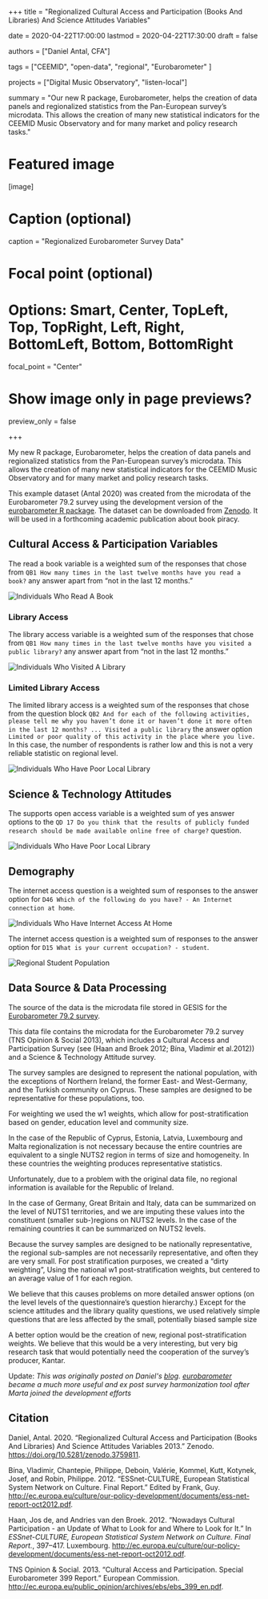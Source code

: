 +++
title = "Regionalized Cultural Access and Participation (Books And Libraries) And Science Attitudes Variables"

date = 2020-04-22T17:00:00
lastmod = 2020-04-22T17:30:00
draft = false

authors = ["Daniel Antal, CFA"]

tags = ["CEEMID", "open-data", "regional", "Eurobarometer" ]

projects = ["Digital Music Observatory", "listen-local"]

summary = "Our new R package, Eurobarometer, helps the creation of data panels and regionalized statistics from the Pan-European survey’s microdata. This allows the creation of many new statistical indicators for the CEEMID Music Observatory and for many market and policy research tasks."

# Featured image
[image]
  # Caption (optional)
  caption = "Regionalized Eurobarometer Survey Data"

  # Focal point (optional)
  # Options: Smart, Center, TopLeft, Top, TopRight, Left, Right, BottomLeft, Bottom, BottomRight
  focal_point = "Center"

  # Show image only in page previews?
  preview_only = false

+++

My new R package, Eurobarometer, helps the creation of data panels and regionalized statistics from the Pan-European survey’s microdata. This allows the creation of many new statistical indicators for the CEEMID Music Observatory and for many market and policy research tasks.

This example dataset (Antal 2020) was created from the microdata of the
Eurobarometer 79.2 survey using the development version of the
[eurobarometer R package](https://github.com/antaldaniel/eurobarometer).
The dataset can be downloaded from
[Zenodo](https://doi.org/10.5281/zenodo.3759811). It will be used in a forthcoming academic publication about book piracy.

## Cultural Access & Participation Variables

The read a book variable is a weighted sum of the responses that chose
from `QB1 How many times in the last twelve months have you read a book?` any answer apart from “not in the last 12 months.”

![Individuals Who Read A Book](/img/Eurobarometer_79_2_files/book-1.png)

### Library Access

The library access variable is a weighted sum of the responses that
chose from `QB1 How many times in the last twelve months have you visited a public library?` any answer apart from “not in the last 12 months.”

![Individuals Who Visited A Library](/img/Eurobarometer_79_2_files/library-1.png)

### Limited Library Access

The limited library access is a weighted sum of the responses that chose from the question block
`QB2 And for each of the following activities, please tell me why you haven’t done it or haven’t done it more often in the last 12 months? ... Visited a public library` the answer option `Limited or poor quality of this activity in the place where you live.` In this case, the number of respondents is rather low and this is not a very reliable statistic on regional level.

![Individuals Who Have Poor Local  Library](/img/Eurobarometer_79_2_files/limitedlibrary-1.png)

## Science & Technology Attitudes

The supports open access variable is a weighted sum of yes answer
options to the `QD 17 Do you think that the results of publicly funded research should be made available online free of charge?`
question.

![Individuals Who Have Poor Local  Library](/img/Eurobarometer_79_2_files/openaccess-1.png)

## Demography

The internet access question is a weighted sum of responses to the
answer option for `D46 Which of the following do you have? - An Internet connection at home`.

![Individuals Who Have Internet Access At Home](/img/Eurobarometer_79_2_files/internetaccess-1.png)


The internet access question is a weighted sum of responses to the
answer option for `D15 What is your current occupation? - student`.

![Regional Student Population](/img/Eurobarometer_79_2_files/students-1.png)


Data Source & Data Processing
-----------------------------

The source of the data is the microdata file stored in GESIS for the
[Eurobarometer 79.2
survey](https://dbk.gesis.org/dbksearch/sdesc2.asp?db=e&no=5688).

This data file contains the microdata for the Eurobarometer 79.2 survey (TNS Opinion & Social 2013), which includes a Cultural Access and Participation Survey (see (Haan and Broek 2012; Bína, Vladimir et al.2012)) and a Science & Technology Attitude survey.

The survey samples are designed to represent the national population,
with the exceptions of Northern Ireland, the former East- and
West-Germany, and the Turkish community on Cyprus. These samples are
designed to be representative for these populations, too.

For weighting we used the w1 weights, which allow for
post-stratification based on gender, education level and community size.

In the case of the Republic of Cyprus, Estonia, Latvia, Luxembourg and
Malta regionalization is not necessary because the entire countries are equivalent to a single NUTS2 region in terms of size and homogeneity. In these countries the weighting produces representative statistics.

Unfortunately, due to a problem with the original data file, no regional information is available for the Republic of Ireland.

In the case of Germany, Great Britain and Italy, data can be summarized on the level of NUTS1 territories, and we are imputing these values into the constituent (smaller sub-)regions on NUTS2 levels. In the case of the remaining countries it can be summarized on NUTS2 levels.

Because the survey samples are designed to be nationally representative, the regional sub-samples are not necessarily representative, and often they are very small. For post stratification purposes, we created a “dirty weighting”, Using the national w1 post-stratification weights, but centered to an average value of 1 for each region.

We believe that this causes problems on more detailed answer options (on the level levels of the questionnaire’s question hierarchy.) Except for the science attitudes and the library quality questions, we used relatively simple questions that are less affected by the small,
potentially biased sample size

A better option would be the creation of new, regional
post-stratification weights. We believe that this would be a very
interesting, but very big research task that would potentially need the cooperation of the survey’s producer, Kantar.

Update: *This was originally posted on Daniel's [blog](https://danielantal.eu/post/2020-04-22-regional-eurobarometer/). [eurobarometer](http://eurobarometer.dataobservatory.eu/) became a much more useful and ex post survey harmonization tool after Marta joined the development efforts*

Citation
--------

Daniel, Antal. 2020. “Regionalized Cultural Access and Participation
(Books And Libraries) And Science Attitudes Variables 2013.” Zenodo.
<https://doi.org/10.5281/zenodo.3759811>.

Bína, Vladimir, Chantepie, Philippe, Deboin, Valérie, Kommel, Kutt,
Kotynek, Josef, and Robin, Philippe. 2012. “ESSnet-CULTURE, European
Statistical System Network on Culture. Final Report.” Edited by Frank,
Guy.
<http://ec.europa.eu/culture/our-policy-development/documents/ess-net-report-oct2012.pdf>.

Haan, Jos de, and Andries van den Broek. 2012. “Nowadays Cultural
Participation - an Update of What to Look for and Where to Look for It.”
In *ESSnet-CULTURE, European Statistical System Network on Culture.
Final Report.*, 397–417. Luxembourg.
<http://ec.europa.eu/culture/our-policy-development/documents/ess-net-report-oct2012.pdf>.

TNS Opinion & Social. 2013. “Cultural Access and Participation. Special Eurobarometer 399 Report.” European Commission.
<http://ec.europa.eu/public_opinion/archives/ebs/ebs_399_en.pdf>.